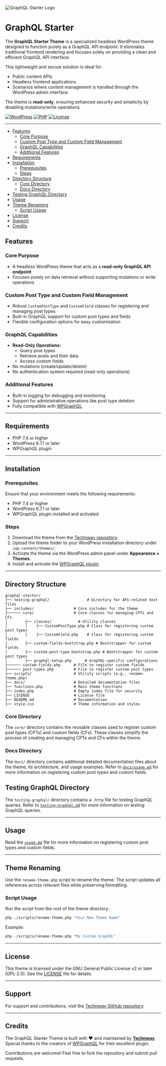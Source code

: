 ![GraphQL Starter Logo](https://i.ibb.co/QMrspvp/graphql-starter-logo.png)
<h1>GraphQL Starter</h1>

The **GraphQL Starter Theme** is a specialized headless WordPress theme designed to function purely as a GraphQL API endpoint. It eliminates traditional frontend rendering and focuses solely on providing a clean and efficient GraphQL API interface.

This lightweight and secure solution is ideal for:
- Public content APIs
- Headless frontend applications
- Scenarios where content management is handled through the WordPress admin interface

The theme is **read-only**, ensuring enhanced security and simplicity by disabling mutations/write operations.

[![WordPress](https://img.shields.io/badge/WordPress-6.7.1-blue.svg)](https://wordpress.org/)
[![PHP](https://img.shields.io/badge/PHP-7.4+-purple.svg)](https://php.net/)
[![License](https://img.shields.io/badge/license-GPL--2.0-green.svg)](https://www.gnu.org/licenses/gpl-2.0.html)

---

- [Features](#features)
  - [Core Purpose](#core-purpose)
  - [Custom Post Type and Custom Field Management](#custom-post-type-and-custom-field-management)
  - [GraphQL Capabilities](#graphql-capabilities)
  - [Additional Features](#additional-features)
- [Requirements](#requirements)
- [Installation](#installation)
  - [Prerequisites](#prerequisites)
  - [Steps](#steps)
- [Directory Structure](#directory-structure)
  - [Core Directory](#core-directory)
  - [Docs Directory](#docs-directory)
- [Testing GraphQL Directory](#testing-graphql-directory)
- [Usage](#usage)
- [Theme Renaming](#theme-renaming)
  - [Script Usage](#script-usage)
- [License](#license)
- [Support](#support)
- [Credits](#credits)

## Features

### Core Purpose
- A headless WordPress theme that acts as a **read-only GraphQL API endpoint**
- Focuses purely on data retrieval without supporting mutations or write operations

### Custom Post Type and Custom Field Management
- Robust `CustomPostType` and `CustomField` classes for registering and managing post types
- Built-in GraphQL support for custom post types and fields
- Flexible configuration options for easy customization

### GraphQL Capabilities
- **Read-Only Operations:**
  - Query post types
  - Retrieve posts and their data
  - Access custom fields
- No mutations (create/update/delete)
- No authentication system required (read-only operations)

### Additional Features
- Built-in logging for debugging and monitoring
- Support for administrative operations like post type deletion
- Fully compatible with [WPGraphQL](https://www.wpgraphql.com/)

---

## Requirements
- PHP 7.4 or higher
- WordPress 6.7.1 or later
- WPGraphQL plugin

---

## Installation

### Prerequisites
Ensure that your environment meets the following requirements:
- PHP 7.4 or higher
- WordPress 6.7.1 or later
- WPGraphQL plugin installed and activated

### Steps
1. Download the theme from the [Technway repository](https://github.com/technway/graphql-starter).
2. Upload the theme folder to your WordPress installation directory under `/wp-content/themes/`.
3. Activate the theme via the WordPress admin panel under **Appearance > Themes**.
4. Install and activate the [WPGraphQL plugin](https://www.wpgraphql.com/).

---

## Directory Structure

```
graphql-starter/
├── testing-graphql/                 # Directory for API-related test files
├── includes/                  # Core includes for the theme
├────── core/                  # Core classes for managing CPTs and CFs
│        ├── classes/            # Utility classes
│        │    ├── CustomPostType.php # Class for registering custom post types
│        │    ├── CustomField.php    # Class for registering custom fields
│        ├── custom-fields-bootstrap.php # Bootstrapper for custom fields
│        ├── custom-post-type-bootstrap.php # Bootstrapper for custom post types
│        ├── graphql-setup.php      # GraphQL-specific configurations
├────── custom-fields.php      # File to register custom fields
├────── post-types.php         # File to register custom post types
├── scripts/                   # Utility scripts (e.g., rename-theme.php)
├── docs/                      # Detailed documentation files
├── functions.php              # Main theme functions
├── index.php                  # Empty index file for security
├── LICENSE                    # License file
├── README.md                  # Documentation
├── style.css                  # Theme information and styles
```

### Core Directory
The `core/` directory contains the reusable classes used to register custom post types (CPTs) and custom fields (CFs). These classes simplify the process of creating and managing CPTs and CFs within the theme.

### Docs Directory
The `docs/` directory contains additional detailed documentation files about the theme, its architecture, and usage examples. Refer to [`docs/usage.md`](docs/usage.md) for more information on registering custom post types and custom fields.

## Testing GraphQL Directory
The `testing-graphql/` directory contains a `.http` file for testing GraphQL queries. Refer to [`testing-graphql.md`](testing-graphql/testing-graphql.md) for more information on testing GraphQL queries.

---

## Usage

Read the [`usage.md`](docs/usage.md) file for more information on registering custom post types and custom fields.

---

## Theme Renaming
Use the `rename-theme.php` script to rename the theme. The script updates all references across relevant files while preserving formatting.

### Script Usage
Run the script from the root of the theme directory:
```bash
php ./scripts/rename-theme.php "Your New Theme Name"
```

Example:
```bash
php ./scripts/rename-theme.php "My Custom GraphQL"
```

---

## License
This theme is licensed under the GNU General Public License v2 or later (GPL-2.0). See the [LICENSE](LICENSE) file for details.

---

## Support
For support and contributions, visit the [Technway GitHub repository](https://github.com/technway/graphql-starter).

---

## Credits
The GraphQL Starter Theme is built with ❤️ and maintained by **[Technway](https://technway.biz)**. Special thanks to the creators of [WPGraphQL](https://www.wpgraphql.com/) for their excellent plugin.

Contributions are welcome! Feel free to fork the repository and submit pull requests.

